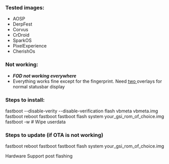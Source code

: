 ### **Tested images:**

* AOSP
* DerpFest
* Corvus
* CrDroid
* SparkOS
* PixelExperience 
* CherishOs

### **Not working:**

* _**FOD not working everywhere**_
* Everything works fine except for the fingerprint. Need [two ](https://mega.nz/folder/mEhWlZIS#hrI1QyOOkRk6nmKPx79rfg) overlays for normal statusbar display


### **Steps to install:**

fastboot --disable-verity --disable-verification flash vbmeta vbmeta.img
fastboot reboot fastboot
fastboot flash system your_gsi_rom_of_choice.img
fastboot -w  # Wipe userdata

### **Steps to update (if OTA is not working)**

fastboot reboot fastboot
fastboot flash system your_gsi_rom_of_choice.img

Hardware Support post flashing 